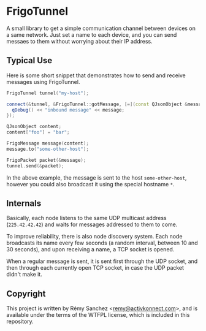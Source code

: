 FrigoTunnel
===========

A small library to get a simple communication channel between devices on a same
network. Just set a name to each device, and you can send messaes to them
without worrying about their IP address.

Typical Use
-----------

Here is some short snippet that demonstrates how to send and receive messages
using FrigoTunnel.

```cpp
FrigoTunnel tunnel("my-host");

connect(&tunnel, &FrigoTunnel::gotMessage, [=](const QJsonObject &message) {
  qDebug() << "inbound message" << message;
});

QJsonObject content;
content["foo"] = "bar";

FrigoMessage message(content);
message.to("some-other-host");

FrigoPacket packet(&message);
tunnel.send(&packet);
```

In the above example, the message is sent to the host `some-other-host`, however
you could also broadcast it using the special hostname `*`.

Internals
---------

Basically, each node listens to the same UDP multicast address (`225.42.42.42`)
and waits for messages addressed to them to come.

To improve reliability, there is also node discovery system. Each node
broadcasts its name every few seconds (a random interval, between 10 and 30
seconds), and upon receiving a name, a TCP socket is opened.

When a regular message is sent, it is sent first through the UDP socket, and
then through each currently open TCP socket, in case the UDP packet didn't make
it.


Copyright
---------

This project is written by Rémy Sanchez <<remy@activkonnect.com>>, and is
available under the terms of the WTFPL license, which is included in this
repository.
